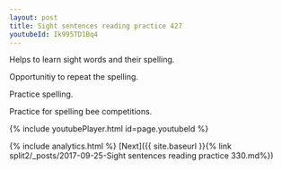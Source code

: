 ```yaml
---
layout: post
title: Sight sentences reading practice 427
youtubeId: Ik995TD1Bq4
---
```

 
 
Helps to learn sight words and their spelling.

Opportunitiy to repeat the spelling. 

Practice spelling. 
 
Practice for spelling bee competitions. 
 
{% include youtubePlayer.html id=page.youtubeId %}
 
 
{% include analytics.html %} 
[Next]({{ site.baseurl }}{% link  split2/_posts/2017-09-25-Sight sentences reading practice 330.md%})
 
